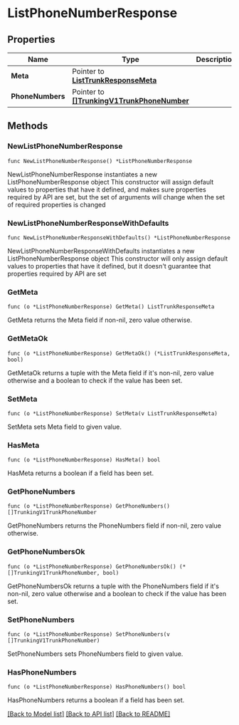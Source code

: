 # ListPhoneNumberResponse

## Properties

Name | Type | Description
------------ | ------------- | -------------
**Meta** | Pointer to [**ListTrunkResponseMeta**](ListTrunkResponse_meta.md) |  | [optional] 
**PhoneNumbers** | Pointer to [**[]TrunkingV1TrunkPhoneNumber**](TrunkingV1TrunkPhoneNumber.md) |  | [optional] 

## Methods

### NewListPhoneNumberResponse

`func NewListPhoneNumberResponse() *ListPhoneNumberResponse`

NewListPhoneNumberResponse instantiates a new ListPhoneNumberResponse object
This constructor will assign default values to properties that have it defined,
and makes sure properties required by API are set, but the set of arguments
will change when the set of required properties is changed

### NewListPhoneNumberResponseWithDefaults

`func NewListPhoneNumberResponseWithDefaults() *ListPhoneNumberResponse`

NewListPhoneNumberResponseWithDefaults instantiates a new ListPhoneNumberResponse object
This constructor will only assign default values to properties that have it defined,
but it doesn't guarantee that properties required by API are set

### GetMeta

`func (o *ListPhoneNumberResponse) GetMeta() ListTrunkResponseMeta`

GetMeta returns the Meta field if non-nil, zero value otherwise.

### GetMetaOk

`func (o *ListPhoneNumberResponse) GetMetaOk() (*ListTrunkResponseMeta, bool)`

GetMetaOk returns a tuple with the Meta field if it's non-nil, zero value otherwise
and a boolean to check if the value has been set.

### SetMeta

`func (o *ListPhoneNumberResponse) SetMeta(v ListTrunkResponseMeta)`

SetMeta sets Meta field to given value.

### HasMeta

`func (o *ListPhoneNumberResponse) HasMeta() bool`

HasMeta returns a boolean if a field has been set.

### GetPhoneNumbers

`func (o *ListPhoneNumberResponse) GetPhoneNumbers() []TrunkingV1TrunkPhoneNumber`

GetPhoneNumbers returns the PhoneNumbers field if non-nil, zero value otherwise.

### GetPhoneNumbersOk

`func (o *ListPhoneNumberResponse) GetPhoneNumbersOk() (*[]TrunkingV1TrunkPhoneNumber, bool)`

GetPhoneNumbersOk returns a tuple with the PhoneNumbers field if it's non-nil, zero value otherwise
and a boolean to check if the value has been set.

### SetPhoneNumbers

`func (o *ListPhoneNumberResponse) SetPhoneNumbers(v []TrunkingV1TrunkPhoneNumber)`

SetPhoneNumbers sets PhoneNumbers field to given value.

### HasPhoneNumbers

`func (o *ListPhoneNumberResponse) HasPhoneNumbers() bool`

HasPhoneNumbers returns a boolean if a field has been set.


[[Back to Model list]](../README.md#documentation-for-models) [[Back to API list]](../README.md#documentation-for-api-endpoints) [[Back to README]](../README.md)


